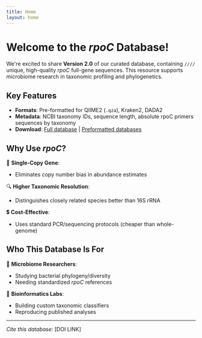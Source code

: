 ```yaml
---
title: Home
layout: home
---
```


# Welcome to the *rpoC* Database!  

We're excited to share **Version 2.0** of our curated database, containing `////` unique, high-quality *rpoC* full-gene sequences. This resource supports microbiome research in taxonomic profiling and phylogenetics.

## Key Features
- **Formats**: Pre-formatted for QIIME2 (`.qza`), Kraken2, DADA2  
- **Metadata**: NCBI taxonomy IDs, sequence length, absolute rpoC primers sequences by taxonomy  
- **Download**: [Full database](#) \| [Preformatted databases](#)  

## Why Use *rpoC*?
🧬 **Single-Copy Gene**:  
   - Eliminates copy number bias in abundance estimates  

🔍 **Higher Taxonomic Resolution**:  
   - Distinguishes closely related species better than 16S rRNA  

💲 **Cost-Effective**:  
   - Uses standard PCR/sequencing protocols (cheaper than whole-genome)  

## Who This Database Is For
🔬 **Microbiome Researchers**:  
   - Studying bacterial phylogeny/diversity  
   - Needing standardized *rpoC* references  

🧪 **Bioinformatics Labs**:  
   - Building custom taxonomic classifiers  
   - Reproducing published analyses 

---
*Cite this database:* [DOI LINK]  
